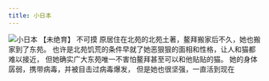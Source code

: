 ```yaml
---
title: 小日本
---
```

![小日本](/mao/小日本.jpg)
【未绝育】
不可摸
原居住在北苑的北苑土著，鳌拜搬家后不久，她也搬家到了东苑。
也许是北苑饥荒的条件早就了她恶狠狠的面相和性格，让人和猫都难以接近，
但她确实广大东苑唯一不害怕鳌拜甚至可以和他贴贴的猫。
她的身体孱弱，携带病毒，并被目击过病毒爆发，
但是她也很坚强，一直活到现在